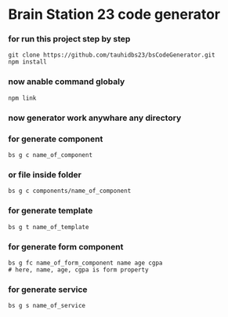 # Brain Station 23 code generator

### for run this project step by step
```
git clone https://github.com/tauhidbs23/bsCodeGenerator.git
npm install  
```

### now anable command globaly 
```
npm link
```
### now generator work anywhare any directory 

### for generate component 
```
bs g c name_of_component 
```

### or file inside folder
```
bs g c components/name_of_component
```

### for generate template 
```
bs g t name_of_template
```

### for generate form component 
```
bs g fc name_of_form_component name age cgpa
# here, name, age, cgpa is form property
```

### for generate service
```
bs g s name_of_service
```

